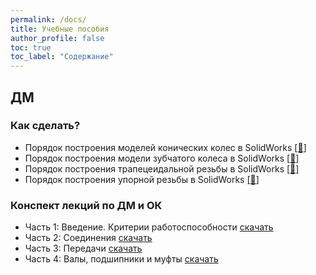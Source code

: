 ```yaml
---
permalink: /docs/
title: Учебные пособия
author_profile: false
toc: true
toc_label: "Содержание"
---
```

## ДМ
### Как сделать?
- Порядок построения моделей конических колес в SolidWorks [[:link:]](https://drive.google.com/open?id=1eQLqJcusWvBnbfffGaXStjiJzP-lUQ4V)
- Порядок построения модели зубчатого колеса в SolidWorks [[:link:]](https://drive.google.com/open?id=1SUO6MyfuUscQtLoJIMAHwFzo7cSPBhPU)
- Порядок построения трапецеидальной резьбы в SolidWorks [[:link:]](https://drive.google.com/open?id=12h6A9jZHJNjxxmbQJjkD_pbYIodkirVz)
- Порядок построения упорной резьбы в SolidWorks [[:link:]](https://drive.google.com/open?id=1zZrjI8gu-OLmhMEJoxK23TLMXPVAPvOd)

### Конспект лекций по ДМ и ОК
- Часть 1: Введение. Критерии работоспособности [скачать](https://github.com/khai202/dme/raw/master/es/es_dme_lectures_p1_rus.zip)
- Часть 2: Соединения [скачать](https://github.com/khai202/dme/raw/master/es/es_dme_lectures_p2_rus.zip)
- Часть 3: Передачи [скачать](https://github.com/khai202/dme/raw/master/es/es_dme_lectures_p3_rus.zip)
- Часть 4: Валы, подшипники и муфты [скачать](https://github.com/khai202/dme/raw/master/es/es_dme_lectures_p4_rus.zip)
